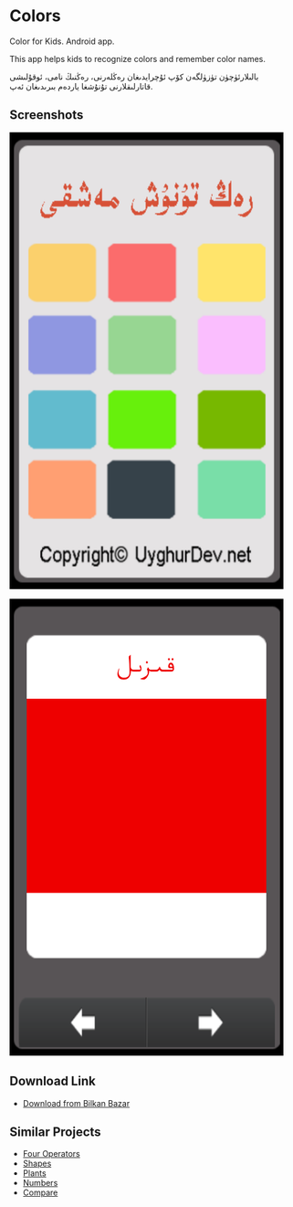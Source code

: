 Colors
======

Color for Kids. Android app.

This app helps kids to recognize colors and remember color names.

بالىلارئۈچۈن تۈزۈلگەن كۆپ ئۇچرايدىغان رەڭلەرنى، رەڭنىڭ نامى، ئوقۇلىشى قاتارلىقلارنى تۇنۇشغا ياردەم بىرىدىغان ئەپ.

Screenshots
---------
![screenshot](screenshots/001.png)

![screenshot](screenshots/002.png)

Download Link
---------
* [Download from Bilkan Bazar](http://bazar.bilkan.net/App.aspx?id=53)

Similar Projects
---------
* [Four Operators](https://github.com/Bilkan/FourOperators)
* [Shapes](https://github.com/Bilkan/Shapes)
* [Plants](https://github.com/Bilkan/Plants)
* [Numbers](https://github.com/Bilkan/Numbers)
* [Compare](https://github.com/Bilkan/Compare)
